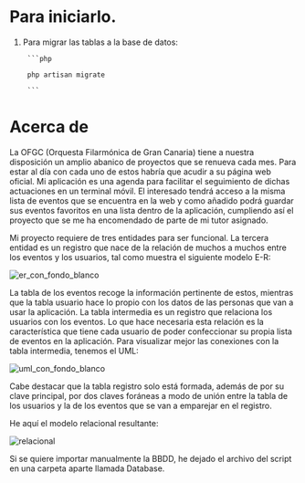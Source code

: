 # Para iniciarlo.

1. Para migrar las tablas a la base de datos:

		```php
		
		php artisan migrate
		
		```

# Acerca de

La OFGC (Orquesta Filarmónica de Gran Canaria) tiene a nuestra disposición un amplio abanico de proyectos que se renueva cada mes. Para estar al día con cada uno de estos habría que acudir a su página web oficial. Mi aplicación es una agenda para facilitar el seguimiento de dichas actuaciones en un terminal móvil. El interesado tendrá acceso a la misma lista de eventos que se encuentra en la web y como añadido podrá guardar sus eventos favoritos en una lista dentro de la aplicación, cumpliendo así el proyecto que se me ha encomendado de parte de mi tutor asignado.

Mi proyecto requiere de tres entidades para ser funcional. La tercera entidad es un registro que nace de la relación de muchos a muchos entre los eventos y los usuarios, tal como muestra el siguiente modelo E-R:

![er_con_fondo_blanco](https://user-images.githubusercontent.com/96262947/207350862-44aceae5-dc2c-4e75-b019-f146aed90240.png)

La tabla de los eventos recoge la información pertinente de estos, mientras que la tabla usuario hace lo propio con los datos de las personas que van a usar la aplicación. La tabla intermedia es un registro que relaciona los usuarios con los eventos. Lo que hace necesaria esta relación es la característica que tiene cada usuario de poder confeccionar su propia lista de eventos en la aplicación.
        Para visualizar mejor las conexiones con la tabla intermedia, tenemos el UML:

![uml_con_fondo_blanco](https://user-images.githubusercontent.com/96262947/207351645-f05f5a22-6b99-47cb-bf71-bdf27469ca3c.png)

Cabe destacar que la tabla registro solo está formada, además de por su clave principal, por dos claves foráneas a modo de unión entre la tabla de los usuarios y la de los eventos que se van a emparejar en el registro.

He aquí el modelo relacional resultante:

![relacional](https://user-images.githubusercontent.com/96262947/207352342-43a56183-c293-43c2-a3a5-649cd57ae9ab.png)

Si se quiere importar manualmente la BBDD, he dejado el archivo del script en una carpeta aparte llamada Database.




